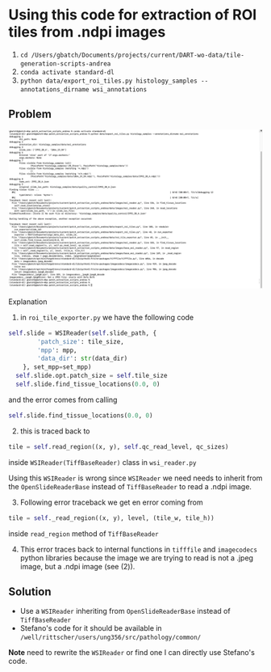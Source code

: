 # Using this code for extraction of ROI tiles from .ndpi images

1. `cd /Users/gbatch/Documents/projects/current/DART-wo-data/tile-generation-scripts-andrea`
2. `conda activate standard-dl`
3. `python data/export_roi_tiles.py histology_samples --annotations_dirname wsi_annotations`

## Problem

![](./screenshots/image_is_not_jpeg.png)

Explanation

1. in `roi_tile_exporter.py` we have the following code
```python
self.slide = WSIReader(self.slide_path, {
        'patch_size': tile_size,
        'mpp': mpp,
        'data_dir': str(data_dir)
    }, set_mpp=set_mpp)
  self.slide.opt.patch_size = self.tile_size
  self.slide.find_tissue_locations(0.0, 0)
```

and the error comes from calling
```python
self.slide.find_tissue_locations(0.0, 0)
```

2. this is traced back to
```python
tile = self.read_region((x, y), self.qc_read_level, qc_sizes)
```
inside `WSIReader(TiffBaseReader)` class in `wsi_reader.py`

Using this `WSIReader` is wrong since `WSIReader` we need needs to inherit from the `OpenSlideReaderBase` instead of `TiffBaseReader` to read a .ndpi image.

3. Following error traceback we get en error coming from

```python
tile = self._read_region((x, y), level, (tile_w, tile_h))
```
inside `read_region` method of `TiffBaseReader`

4. This error traces back to internal functions in `tifffile` and `imagecodecs` python libraries because the image we are trying to read is not a .jpeg image, but a .ndpi image (see (2)).


## Solution

* Use a `WSIReader` inheriting from `OpenSlideReaderBase` instead of `TiffBaseReader`
* Stefano's code for it should be available in `/well/rittscher/users/ung356/src/pathology/common/`

**Note** need to rewrite the `WSIReader` or find one I can directly use Stefano's code.
